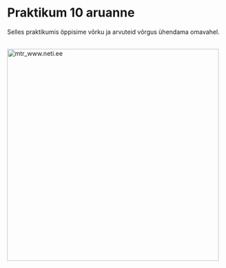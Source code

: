 # Praktikum 10 aruanne

Selles praktikumis õppisime võrku ja arvuteid võrgus ühendama omavahel.

<br>
<img width="491" alt="mtr_www.neti.ee" src="https://github.com/user-attachments/assets/d5c1e1d7-184f-4942-ac07-fdb2c19d92c7">
